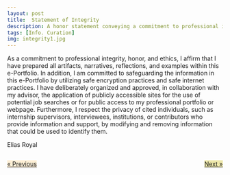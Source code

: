 ```yaml
---
layout: post
title:  Statement of Integrity
description: A honor statement conveying a commitment to professional integrity, honor and ethics. # Add post description (optional)
tags: [Info. Curation]
img: integrity1.jpg
---
```

As a commitment to professional integrity, honor, and ethics, I affirm that I have prepared all artifacts, narratives, reflections, and examples within this e-Portfolio. In addition, I am committed to safeguarding the information in this e-Portfolio by utilizing safe encryption practices and safe internet practices. I have deliberately organized and approved, in collaboration with my advisor, the application of publicly accessible sites for the use of potential job searches or for public access to my professional portfolio or webpage. Furthermore, I respect the privacy of cited individuals, such as internship supervisors, interviewees, institutions, or contributors who provide information and support, by modifying and removing information that could be used to identify them.  

Elias Royal

<body>

<div style="display: flex; justify-content: space-between;">
  <p style="background-color: papayawhip;"><a href="https://eoroyal26.github.io/personal-narrative/" class="previous">&laquo; Previous</a></p>
  <p style="background-color: palegoldenrod;"><a href="https://eoroyal26.github.io/leadership-and-innovation/" class="next">Next &raquo;</a></p>
</div>
   
</body>

<!--![Yosh Ginsu]({{site.baseurl}}/assets/img/yosh-ginsu.jpg)-->

